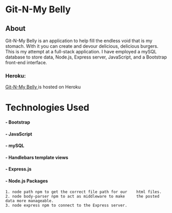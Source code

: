 
# Git-N-My Belly 

## About
Git-N-My Belly  is an application to help fill the endless void that is my stomach. With it you can create and devour delicious, delicious burgers. This is my attempt at a full-stack application. I have employed a mySQL database to store data, Node.js, Express server, JavaScript, and a Bootstrap front-end interface.

### Heroku:
[Git-N-My Belly ](https://desolate-sea-73643.herokuapp.com/)
is hosted on Heroku 

Technologies Used
=====
#### - Bootstrap
#### - JavaScript
#### - mySQL
#### - Handlebars template views
#### - Express.js
#### - Node.js Packages
    1. node path npm to get the correct file path for our    html files.
    2. node body-parser npm to act as middleware to make     the posted data more manageable.
    3. node express npm to connect to the Express server.
